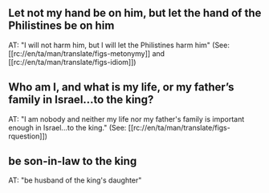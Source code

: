 ## Let not my hand be on him, but let the hand of the Philistines be on him ##

AT: "I will not harm him, but I will let the Philistines harm him" (See: [[rc://en/ta/man/translate/figs-metonymy]] and [[rc://en/ta/man/translate/figs-idiom]])

## Who am I, and what is my life, or my father’s family in Israel...to the king? ##

AT: "I am nobody and neither my life nor my father's family is important enough in Israel...to the king." (See: [[rc://en/ta/man/translate/figs-rquestion]])

## be son-in-law to the king ##

AT: "be husband of the king's daughter"